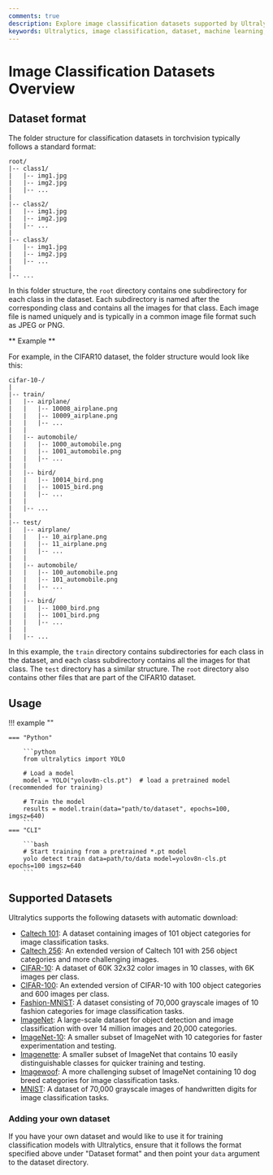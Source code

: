 ```yaml
---
comments: true
description: Explore image classification datasets supported by Ultralytics, learn the standard dataset format, and set up your own dataset for training models.
keywords: Ultralytics, image classification, dataset, machine learning, CIFAR-10, ImageNet, MNIST, torchvision
---
```


# Image Classification Datasets Overview

## Dataset format

The folder structure for classification datasets in torchvision typically follows a standard format:

```
root/
|-- class1/
|   |-- img1.jpg
|   |-- img2.jpg
|   |-- ...
|
|-- class2/
|   |-- img1.jpg
|   |-- img2.jpg
|   |-- ...
|
|-- class3/
|   |-- img1.jpg
|   |-- img2.jpg
|   |-- ...
|
|-- ...
```

In this folder structure, the `root` directory contains one subdirectory for each class in the dataset. Each subdirectory is named after the corresponding class and contains all the images for that class. Each image file is named uniquely and is typically in a common image file format such as JPEG or PNG.

** Example **

For example, in the CIFAR10 dataset, the folder structure would look like this:

```
cifar-10-/
|
|-- train/
|   |-- airplane/
|   |   |-- 10008_airplane.png
|   |   |-- 10009_airplane.png
|   |   |-- ...
|   |
|   |-- automobile/
|   |   |-- 1000_automobile.png
|   |   |-- 1001_automobile.png
|   |   |-- ...
|   |
|   |-- bird/
|   |   |-- 10014_bird.png
|   |   |-- 10015_bird.png
|   |   |-- ...
|   |
|   |-- ...
|
|-- test/
|   |-- airplane/
|   |   |-- 10_airplane.png
|   |   |-- 11_airplane.png
|   |   |-- ...
|   |
|   |-- automobile/
|   |   |-- 100_automobile.png
|   |   |-- 101_automobile.png
|   |   |-- ...
|   |
|   |-- bird/
|   |   |-- 1000_bird.png
|   |   |-- 1001_bird.png
|   |   |-- ...
|   |
|   |-- ...
```

In this example, the `train` directory contains subdirectories for each class in the dataset, and each class subdirectory contains all the images for that class. The `test` directory has a similar structure. The `root` directory also contains other files that are part of the CIFAR10 dataset.

## Usage

!!! example ""

    === "Python"

        ```python
        from ultralytics import YOLO

        # Load a model
        model = YOLO("yolov8n-cls.pt")  # load a pretrained model (recommended for training)

        # Train the model
        results = model.train(data="path/to/dataset", epochs=100, imgsz=640)
        ```
    === "CLI"

        ```bash
        # Start training from a pretrained *.pt model
        yolo detect train data=path/to/data model=yolov8n-cls.pt epochs=100 imgsz=640
        ```

## Supported Datasets

Ultralytics supports the following datasets with automatic download:

* [Caltech 101](caltech101.md): A dataset containing images of 101 object categories for image classification tasks.
* [Caltech 256](caltech256.md): An extended version of Caltech 101 with 256 object categories and more challenging images.
* [CIFAR-10](cifar10.md): A dataset of 60K 32x32 color images in 10 classes, with 6K images per class.
* [CIFAR-100](cifar100.md): An extended version of CIFAR-10 with 100 object categories and 600 images per class.
* [Fashion-MNIST](fashion-mnist.md): A dataset consisting of 70,000 grayscale images of 10 fashion categories for image classification tasks.
* [ImageNet](imagenet.md): A large-scale dataset for object detection and image classification with over 14 million images and 20,000 categories.
* [ImageNet-10](imagenet10.md): A smaller subset of ImageNet with 10 categories for faster experimentation and testing.
* [Imagenette](imagenette.md): A smaller subset of ImageNet that contains 10 easily distinguishable classes for quicker training and testing.
* [Imagewoof](imagewoof.md): A more challenging subset of ImageNet containing 10 dog breed categories for image classification tasks.
* [MNIST](mnist.md): A dataset of 70,000 grayscale images of handwritten digits for image classification tasks.

### Adding your own dataset

If you have your own dataset and would like to use it for training classification models with Ultralytics, ensure that it follows the format specified above under "Dataset format" and then point your `data` argument to the dataset directory.
